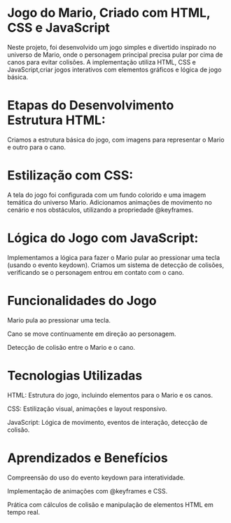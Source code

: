Jogo do Mario, Criado com HTML, CSS e JavaScript
=

Neste projeto, foi desenvolvido um jogo simples e divertido inspirado no universo de Mario, onde o personagem principal precisa pular por cima de canos para evitar colisões. A implementação utiliza HTML, CSS e JavaScript,criar jogos interativos com elementos gráficos e lógica de jogo básica.

Etapas do Desenvolvimento
Estrutura HTML:
=

Criamos a estrutura básica do jogo, com imagens para representar o Mario e outro para o cano.

Estilização com CSS:
=

A tela do jogo foi configurada com um fundo colorido e uma imagem temática do universo Mario.
Adicionamos animações de movimento no cenário e nos obstáculos, utilizando a propriedade @keyframes.

Lógica do Jogo com JavaScript:
=

Implementamos a lógica para fazer o Mario pular ao pressionar uma tecla (usando o evento keydown).
Criamos um sistema de detecção de colisões, verificando se o personagem entrou em contato com o cano.


Funcionalidades do Jogo
=
Mario pula ao pressionar uma tecla.

Cano se move continuamente em direção ao personagem.

Detecção de colisão entre o Mario e o cano.


Tecnologias Utilizadas
=
HTML: Estrutura do jogo, incluindo elementos para o Mario e os canos.

CSS: Estilização visual, animações e layout responsivo.

JavaScript: Lógica de movimento, eventos de interação, detecção de colisão.

Aprendizados e Benefícios
=
Compreensão do uso do evento keydown para interatividade.

Implementação de animações com @keyframes e CSS.

Prática com cálculos de colisão e manipulação de elementos HTML em tempo real.
